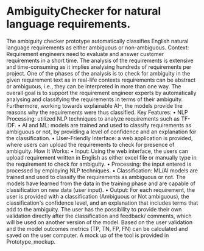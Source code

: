 # AmbiguityChecker for natural language requirements. 
The ambiguity checker prototype automatically classifies English natural language requirements as either ambiguous or non-ambiguous.
Context:
Requirement engineers need to evaluate and answer customer requirements in a short time. The analysis of the requirements is extensive and time-consuming as it implies analysing hundreds of requirements per project. One of the phases of the analysis is to check for ambiguity in the given requirement text as in real-life contexts requirements can be abstract or ambiguous, i.e., they can be interpreted in more than one way.  The overall goal is to support the requirement engineer experts by automatically analysing and classifying the requirements in terms of their ambiguity. Furthermore, working towards explainable AI–, the models provide the reasons why the requirements were thus classified. 
Key Features:
•	NLP Processing: utilized NLP techniques to analyze requirements such as TF-IDF.
•	AI and ML: models are trained and used to classify requirements as ambiguous or not, by providing a level of confidence and an explanation for the classification.
•	User-Friendly Interface: a web application is provided, where users can upload the requirements to check for presence of ambiguity. 
How It Works:
•	Input: Using the web interface, the users can upload requirement written in English as either excel file or manually type in the requirement to check for ambiguity.
•	Processing: the input entered is processed by employing NLP techniques.
•	Classification: ML/AI models are trained and used to classify the requirements as ambiguous or not. The models have learned from the data in the training phase and are capable of classification on new data (user input).
•	Output: For each requirement, the user is provided with a classification (Ambiguous or Not ambiguous), the classification's confidence level, and an explanation that includes terms that add to the ambiguity. The user has the possibility to provide their own validation directly after the classification and feedback/ comments, which will be used on another version of the model. Based on the user validation and the model outcomes metrics (TP, TN, FP, FN) can be calculated and saved on the user computer.
A mock up of the tool is provided in Prototype_mockup.
